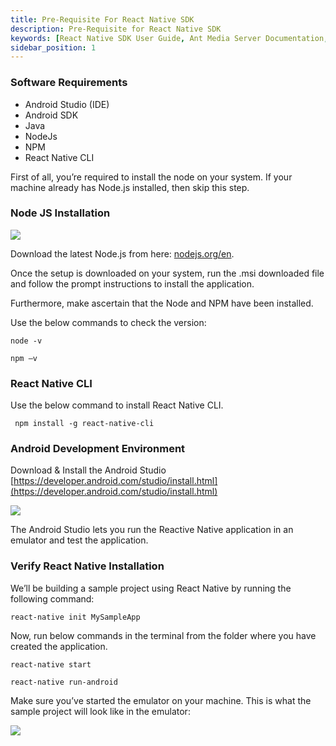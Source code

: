 ```yaml
---
title: Pre-Requisite For React Native SDK
description: Pre-Requisite for React Native SDK
keywords: [React Native SDK User Guide, Ant Media Server Documentation, Ant Media Server Tutorials]
sidebar_position: 1
---
```


### Software Requirements

*   Android Studio (IDE)
*   Android SDK
*   Java
*   NodeJs
*   NPM
*   React Native CLI

First of all, you’re required to install the node on your system. If your machine already has Node.js installed, then skip this step.

### Node JS Installation

![](@site/static/img/image(83).png)

Download the latest Node.js from here: [nodejs.org/en](http://nodejs.org/en).

Once the setup is downloaded on your system, run the .msi downloaded file and follow the prompt instructions to install the application.

Furthermore, make ascertain that the Node and NPM have been installed.

Use the below commands to check the version:

```shell
node -v
```    
```shell
npm –v
```   

### React Native CLI

Use the below command to install React Native CLI.

```shell
 npm install -g react-native-cli
```

### Android Development Environment

Download & Install the Android Studio [https://developer.android.com/studio/install.html](https://developer.android.com/studio/install.html)

![](@site/static/img/image(84).png)

The Android Studio lets you run the Reactive Native application in an emulator and test the application.

### Verify React Native Installation

We’ll be building a sample project using React Native by running the following command:

```shell
react-native init MySampleApp
```

Now, run below commands in the terminal from the folder where you have created the application.

```shell
react-native start
``` 

```shell
react-native run-android
```

Make sure you’ve started the emulator on your machine. This is what the sample project will look like in the emulator:

![](@site/static/img/image(85).png)
